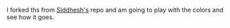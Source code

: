 I forked ths from <a href="https://github.com/siddheshkothadi/siddheshkothadi">Siddhesh's</a> repo and am going to play with the colors and see how it goes.
